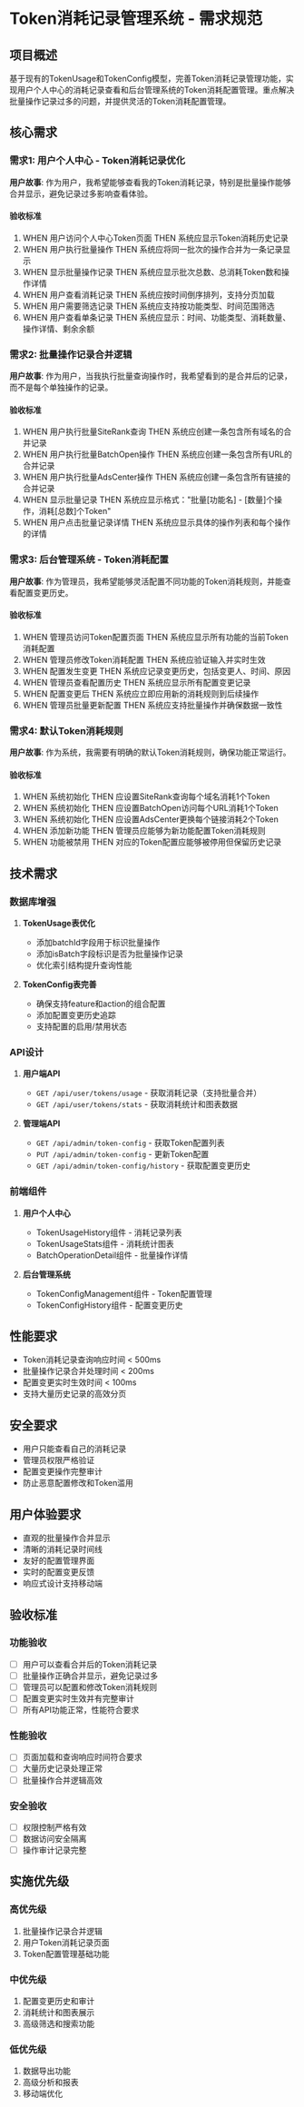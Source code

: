 # Token消耗记录管理系统 - 需求规范

## 项目概述

基于现有的TokenUsage和TokenConfig模型，完善Token消耗记录管理功能，实现用户个人中心的消耗记录查看和后台管理系统的Token消耗配置管理。重点解决批量操作记录过多的问题，并提供灵活的Token消耗配置管理。

## 核心需求

### 需求1: 用户个人中心 - Token消耗记录优化

**用户故事**: 作为用户，我希望能够查看我的Token消耗记录，特别是批量操作能够合并显示，避免记录过多影响查看体验。

#### 验收标准

1. WHEN 用户访问个人中心Token页面 THEN 系统应显示Token消耗历史记录
2. WHEN 用户执行批量操作 THEN 系统应将同一批次的操作合并为一条记录显示
3. WHEN 显示批量操作记录 THEN 系统应显示批次总数、总消耗Token数和操作详情
4. WHEN 用户查看消耗记录 THEN 系统应按时间倒序排列，支持分页加载
5. WHEN 用户需要筛选记录 THEN 系统应支持按功能类型、时间范围筛选
6. WHEN 用户查看单条记录 THEN 系统应显示：时间、功能类型、消耗数量、操作详情、剩余余额

### 需求2: 批量操作记录合并逻辑

**用户故事**: 作为用户，当我执行批量查询操作时，我希望看到的是合并后的记录，而不是每个单独操作的记录。

#### 验收标准

1. WHEN 用户执行批量SiteRank查询 THEN 系统应创建一条包含所有域名的合并记录
2. WHEN 用户执行批量BatchOpen操作 THEN 系统应创建一条包含所有URL的合并记录
3. WHEN 用户执行批量AdsCenter操作 THEN 系统应创建一条包含所有链接的合并记录
4. WHEN 显示批量记录 THEN 系统应显示格式："批量[功能名] - [数量]个操作，消耗[总数]个Token"
5. WHEN 用户点击批量记录详情 THEN 系统应显示具体的操作列表和每个操作的详情

### 需求3: 后台管理系统 - Token消耗配置

**用户故事**: 作为管理员，我希望能够灵活配置不同功能的Token消耗规则，并能查看配置变更历史。

#### 验收标准

1. WHEN 管理员访问Token配置页面 THEN 系统应显示所有功能的当前Token消耗配置
2. WHEN 管理员修改Token消耗配置 THEN 系统应验证输入并实时生效
3. WHEN 配置发生变更 THEN 系统应记录变更历史，包括变更人、时间、原因
4. WHEN 管理员查看配置历史 THEN 系统应显示所有配置变更记录
5. WHEN 配置变更后 THEN 系统应立即应用新的消耗规则到后续操作
6. WHEN 管理员批量更新配置 THEN 系统应支持批量操作并确保数据一致性

### 需求4: 默认Token消耗规则

**用户故事**: 作为系统，我需要有明确的默认Token消耗规则，确保功能正常运行。

#### 验收标准

1. WHEN 系统初始化 THEN 应设置SiteRank查询每个域名消耗1个Token
2. WHEN 系统初始化 THEN 应设置BatchOpen访问每个URL消耗1个Token  
3. WHEN 系统初始化 THEN 应设置AdsCenter更换每个链接消耗2个Token
4. WHEN 添加新功能 THEN 管理员应能够为新功能配置Token消耗规则
5. WHEN 功能被禁用 THEN 对应的Token配置应能够被停用但保留历史记录

## 技术需求

### 数据库增强

1. **TokenUsage表优化**
   - 添加batchId字段用于标识批量操作
   - 添加isBatch字段标识是否为批量操作记录
   - 优化索引结构提升查询性能

2. **TokenConfig表完善**
   - 确保支持feature和action的组合配置
   - 添加配置变更历史追踪
   - 支持配置的启用/禁用状态

### API设计

1. **用户端API**
   - `GET /api/user/tokens/usage` - 获取消耗记录（支持批量合并）
   - `GET /api/user/tokens/stats` - 获取消耗统计和图表数据

2. **管理端API**
   - `GET /api/admin/token-config` - 获取Token配置列表
   - `PUT /api/admin/token-config` - 更新Token配置
   - `GET /api/admin/token-config/history` - 获取配置变更历史

### 前端组件

1. **用户个人中心**
   - TokenUsageHistory组件 - 消耗记录列表
   - TokenUsageStats组件 - 消耗统计图表
   - BatchOperationDetail组件 - 批量操作详情

2. **后台管理系统**
   - TokenConfigManagement组件 - Token配置管理
   - TokenConfigHistory组件 - 配置变更历史

## 性能要求

- Token消耗记录查询响应时间 < 500ms
- 批量操作记录合并处理时间 < 200ms
- 配置变更实时生效时间 < 100ms
- 支持大量历史记录的高效分页

## 安全要求

- 用户只能查看自己的消耗记录
- 管理员权限严格验证
- 配置变更操作完整审计
- 防止恶意配置修改和Token滥用

## 用户体验要求

- 直观的批量操作合并显示
- 清晰的消耗记录时间线
- 友好的配置管理界面
- 实时的配置变更反馈
- 响应式设计支持移动端

## 验收标准

### 功能验收
- [ ] 用户可以查看合并后的Token消耗记录
- [ ] 批量操作正确合并显示，避免记录过多
- [ ] 管理员可以配置和修改Token消耗规则
- [ ] 配置变更实时生效并有完整审计
- [ ] 所有API功能正常，性能符合要求

### 性能验收
- [ ] 页面加载和查询响应时间符合要求
- [ ] 大量历史记录处理正常
- [ ] 批量操作合并逻辑高效

### 安全验收
- [ ] 权限控制严格有效
- [ ] 数据访问安全隔离
- [ ] 操作审计记录完整

## 实施优先级

### 高优先级
1. 批量操作记录合并逻辑
2. 用户Token消耗记录页面
3. Token配置管理基础功能

### 中优先级
1. 配置变更历史和审计
2. 消耗统计和图表展示
3. 高级筛选和搜索功能

### 低优先级
1. 数据导出功能
2. 高级分析和报表
3. 移动端优化